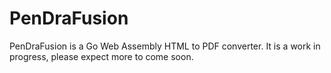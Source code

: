 # PenDraFusion

PenDraFusion is a Go Web Assembly HTML to PDF converter. It is a work in progress, please expect more to come soon.

